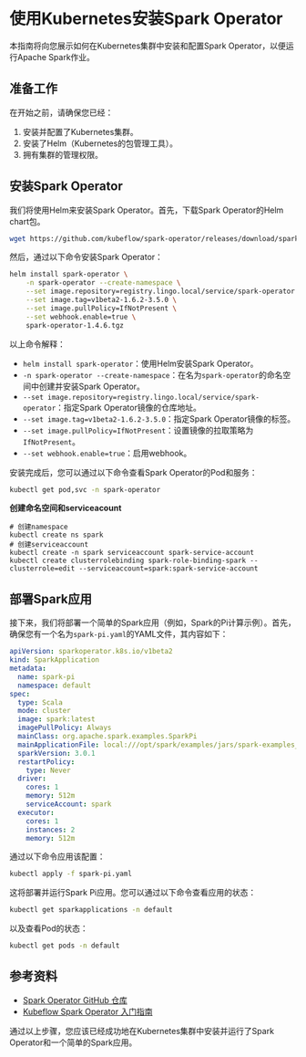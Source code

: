# 使用Kubernetes安装Spark Operator

本指南将向您展示如何在Kubernetes集群中安装和配置Spark Operator，以便运行Apache Spark作业。

## 准备工作

在开始之前，请确保您已经：

1. 安装并配置了Kubernetes集群。
2. 安装了Helm（Kubernetes的包管理工具）。
3. 拥有集群的管理权限。

## 安装Spark Operator

我们将使用Helm来安装Spark Operator。首先，下载Spark Operator的Helm chart包。

```sh
wget https://github.com/kubeflow/spark-operator/releases/download/spark-operator-chart-1.4.6/spark-operator-1.4.6.tgz
```

然后，通过以下命令安装Spark Operator：

```sh
helm install spark-operator \
    -n spark-operator --create-namespace \
    --set image.repository=registry.lingo.local/service/spark-operator \
    --set image.tag=v1beta2-1.6.2-3.5.0 \
    --set image.pullPolicy=IfNotPresent \
    --set webhook.enable=true \
    spark-operator-1.4.6.tgz
```

以上命令解释：

- `helm install spark-operator`：使用Helm安装Spark Operator。
- `-n spark-operator --create-namespace`：在名为`spark-operator`的命名空间中创建并安装Spark Operator。
- `--set image.repository=registry.lingo.local/service/spark-operator`：指定Spark Operator镜像的仓库地址。
- `--set image.tag=v1beta2-1.6.2-3.5.0`：指定Spark Operator镜像的标签。
- `--set image.pullPolicy=IfNotPresent`：设置镜像的拉取策略为`IfNotPresent`。
- `--set webhook.enable=true`：启用webhook。

安装完成后，您可以通过以下命令查看Spark Operator的Pod和服务：

```sh
kubectl get pod,svc -n spark-operator
```

**创建命名空间和serviceacount**

```
# 创建namespace
kubectl create ns spark
# 创建serviceaccount
kubectl create -n spark serviceaccount spark-service-account
kubectl create clusterrolebinding spark-role-binding-spark --clusterrole=edit --serviceaccount=spark:spark-service-account
```

## 部署Spark应用

接下来，我们将部署一个简单的Spark应用（例如，Spark的Pi计算示例）。首先，确保您有一个名为`spark-pi.yaml`的YAML文件，其内容如下：

```yaml
apiVersion: sparkoperator.k8s.io/v1beta2
kind: SparkApplication
metadata:
  name: spark-pi
  namespace: default
spec:
  type: Scala
  mode: cluster
  image: spark:latest
  imagePullPolicy: Always
  mainClass: org.apache.spark.examples.SparkPi
  mainApplicationFile: local:///opt/spark/examples/jars/spark-examples_2.12-3.0.1.jar
  sparkVersion: 3.0.1
  restartPolicy:
    type: Never
  driver:
    cores: 1
    memory: 512m
    serviceAccount: spark
  executor:
    cores: 1
    instances: 2
    memory: 512m
```

通过以下命令应用该配置：

```sh
kubectl apply -f spark-pi.yaml
```

这将部署并运行Spark Pi应用。您可以通过以下命令查看应用的状态：

```sh
kubectl get sparkapplications -n default
```

以及查看Pod的状态：

```sh
kubectl get pods -n default
```

## 参考资料

- [Spark Operator GitHub 仓库](https://github.com/kubeflow/spark-operator)
- [Kubeflow Spark Operator 入门指南](https://www.kubeflow.org/docs/components/spark-operator/getting-started/)

通过以上步骤，您应该已经成功地在Kubernetes集群中安装并运行了Spark Operator和一个简单的Spark应用。